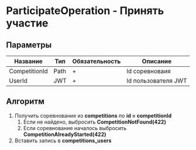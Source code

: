 # ParticipateOperation - Принять участие

## Параметры

| Название      | Тип   | Обязательность | Описание            |
|---------------|-------|---------------|---------------------|
| CompetitionId | Path  | +             | Id соревноваия      |
| UserId        | JWT   | +             | Id пользователя JWT |

## Алгоритм

1. Получить соревнование из **competitions** по **id = competitionId**
    1. Если не найдено, выбросить **CompetitionNotFound(422)**
    2. Если соревнование началось выбросить **CompetitionAlreadyStarted(422)**
2. Вставить запись в **competitions_users**                                                            